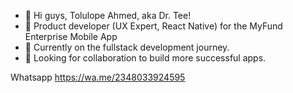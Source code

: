 - 👋 Hi guys, Tolulope Ahmed, aka Dr. Tee! 
- 👀 Product developer (UX Expert, React Native) for the MyFund Enterprise Mobile App
- 🌱 Currently on the fullstack development journey. 
- 💞️ Looking for collaboration to build more successful apps.

Whatsapp 
https://wa.me/2348033924595 

<!---
tolulopeahmed/tolulopeahmed is a ✨ special ✨ repository because its `README.md` (this file) appears on your GitHub profile.
You can click the Preview link to take a look at your changes.
--->
